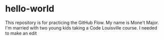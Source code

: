# hello-world
This repository is for practicing the GitHub Flow.
My name is Mone't Major. I'm married with two young kids taking a Code Louisville course.
I needed to make an edit
